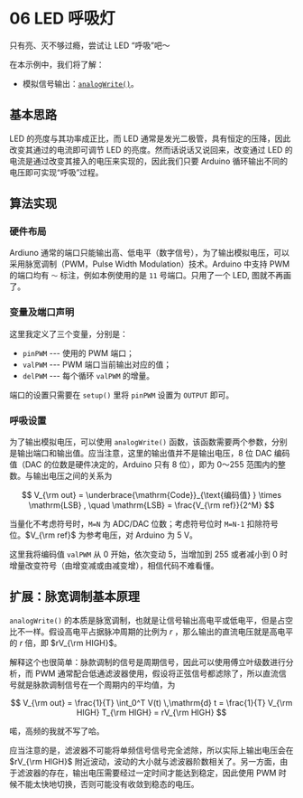 # 06 LED 呼吸灯

只有亮、灭不够过瘾，尝试让 LED “呼吸”吧～

在本示例中，我们将了解：

- 模拟信号输出：[`analogWrite()`](https://www.arduino.cc/reference/en/language/functions/analog-io/analogwrite/)。


## 基本思路

LED 的亮度与其功率成正比，而 LED 通常是发光二极管，具有恒定的压降，因此改变其通过的电流即可调节 LED 的亮度。然而话说话又说回来，改变通过 LED 的电流是通过改变其接入的电压来实现的，因此我们只要 Arduino 循环输出不同的电压即可实现“呼吸”过程。


## 算法实现

### 硬件布局

Ardiuno 通常的端口只能输出高、低电平（数字信号），为了输出模拟电压，可以采用脉宽调制（PWM，Pulse Width Modulation）技术。Arduino 中支持 PWM 的端口均有 `～` 标注，例如本例使用的是 `11` 号端口。只用了一个 LED, 图就不再画了。


### 变量及端口声明

这里我定义了三个变量，分别是：

- `pinPWM` --- 使用的 PWM 端口；
- `valPWM` --- PWM 端口当前输出对应的值；
- `delPWM` --- 每个循环 `valPWM` 的增量。

端口的设置只需要在 `setup()` 里将 `pinPWM` 设置为 `OUTPUT` 即可。


### 呼吸设置

为了输出模拟电压，可以使用 `analogWrite()` 函数，该函数需要两个参数，分别是输出端口和输出值。应当注意，这里的输出值并不是输出电压，8 位 DAC 编码值（DAC 的位数是硬件决定的，Arduino 只有 8 位），即为 0～255 范围内的整数。与输出电压之间的关系为

$$
V_{\rm out} = \underbrace{\mathrm{Code}}_{\text{编码值} } \times \mathrm{LSB} , \quad \mathrm{LSB} = \frac{V_{\rm ref}}{2^M}
$$

当量化不考虑符号时，`M=N` 为 ADC/DAC 位数；考虑符号位时 `M=N-1` 扣除符号位。$V_{\rm ref}$ 为参考电压，对 Arduino 为 5 V。

这里我将编码值 `valPWM` 从 0 开始，依次变动 5，当增加到 255 或者减小到 0 时增量改变符号（由增变减或由减变增），相信代码不难看懂。


## 扩展：脉宽调制基本原理

`analogWrite()` 的本质是脉宽调制，也就是让信号输出高电平或低电平，但是占空比不一样。假设高电平占据脉冲周期的比例为 $r$ ，那么输出的直流电压就是高电平的 $r$ 倍，即 $rV_{\rm HIGH}$。

解释这个也很简单：脉款调制的信号是周期信号，因此可以使用傅立叶级数进行分析，而 PWM 通常配合低通滤波器使用，假设将正弦信号都滤除了，所以直流信号就是脉款调制信号在一个周期内的平均值，为

$$
V_{\rm out} = \frac{1}{T} \int_0^T V(t) \,\mathrm{d} t = \frac{1}{T} V_{\rm HIGH} T_{\rm HIGH} = rV_{\rm HIGH}
$$

喏，高频的我就不写了哈。

应当注意的是，滤波器不可能将单频信号信号完全滤除，所以实际上输出电压会在 $rV_{\rm HIGH}$ 附近波动，波动的大小就与滤波器阶数相关了。另一方面，由于滤波器的存在，输出电压需要经过一定时间才能达到稳定，因此使用 PWM 时候不能太快地切换，否则可能没有收敛到稳态的电压。